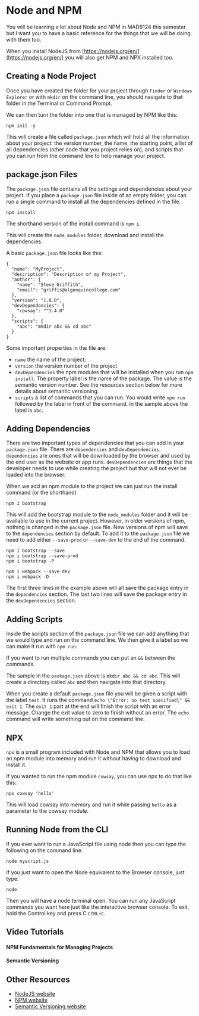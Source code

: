 # Node and NPM

You will be learning a lot about Node and NPM in MAD9124 this semester but I want you to have a basic reference for the things that we will be doing with them too.

When you install NodeJS from [https://nodejs.org/en/](https://nodejs.org/en/) you will also get NPM and NPX installed too.

## Creating a Node Project

Once you have created the folder for your project through `Finder` or `Windows Explorer` or with `mkdir` on the command line, you should navigate to that folder in the Terminal or Command Prompt.

We can then turn the folder into one that is managed by NPM like this:

```
npm init -y
```

This will create a file called `package.json` which will hold all the information about your project: the version number, the name, the starting point, a list of all dependencies (other code that you project relies on), and scripts that you can run from the command line to help manage your project.

## package.json Files

The `package.json` file contains all the settings and dependencies about your project. If you place a `package.json` file inside of an empty folder, you can run a single command to install all the dependencies defined in the file.

```
npm install
```

The shorthand version of the install command is `npm i`.

This will create the `node_modules` folder, download and install the dependencies.

A basic `package.json` file looks like this:

```
{
  "name": "MyProject",
  "description": "Description of my Project",
  "author": {
    "name": "Steve Griffith",
    "email": "griffis@algonquincollege.com"
  },
  "version": "1.0.0",
  "devDependencies": {
    "cowsay": "^1.4.0"
  },
  "scripts": {
    "abc": "mkdir abc && cd abc"
  }
}
```

Some important properties in the file are:
- `name` the name of the project;
- `version` the version number of the project
- `devDependencies` the npm modules that will be installed when you run `npm install`. The property label is the name of the package. The value is the semantic version number. See the resources section below for more details about semantic versioning.
- `scripts` a list of commands that you can run. You would write `npm run` followed by the label in front of the command. In the sample above the label is `abc`.


## Adding Dependencies

There are two important types of dependencies that you can add in your `package.json` file. There are `dependencies` and `devDependencies`. `dependencies` are ones that will be downloaded by the browser and used by the end user as the website or app runs. `devDependencies` are things that the developer needs to use while creating the project but that will not ever be loaded into the browser.

When we add an npm module to the project we can just run the install command (or the shorthand)

```
npm i bootstrap
```

This will add the bootstrap module to the `node_modules` folder and it will be available to use in the current project. However, in older versions of npm, nothing is changed in the `package.json` file. New versions of npm will save to the `dependencies` section by default. To add it to the `package.json` file we need to add either `--save-prod` or `--save-dev` to the end of the command. 

```
npm i bootstrap --save
npm i bootstrap --save-prod
npm i bootstrap -P

npm i webpack --save-dev
npm i webpack -D
```

The first three lines in the example above will all save the package entry in the `dependencies` section. The last two lines will save the package entry in the `devDependencies` section.


## Adding Scripts

Inside the scripts section of the `package.json` file we can add anything that we would type and run on the command line. We then give it a label so we can make it run with `npm run`.

If you want to run multiple commands you can put an `&&` between the commands.

The sample in the `package.json` above is `mkdir abc && cd abc`. This will create a directory called `abc` and then navigate into that directory.

When you create a default `package.json` file you will be given a script with the label `test`. It runs the command `echo \"Error: no test specified\" && exit 1`.  The `exit 1` part at the end will finish the script with an error message. Change the exit value to zero to finish without an error. The `echo` command will write something out on the command line.

## NPX

`npx` is a small program included with Node and NPM that allows you to load an npm module into memory and run it without having to download and install it.

If you wanted to run the npm module `cowsay`, you can use npx to do that like this:

```
npx cowsay 'hello'
```

This will load cowsay into memory and run it while passing `hello` as a parameter to the cowsay module.


## Running Node from the CLI

If you ever want to run a JavaScript file using node then you can type the following on the command line:

```
node myscript.js
```

If you just want to open the Node equivalent to the Browser console, just type:

```
node
```

Then you will have a node terminal open. You can run any JavaScript commands you want here just like the interactive browser console. To exit, hold the Control key and press C `CTRL+C`.


## Video Tutorials

#### NPM Fundamentals for Managing Projects

<YouTube title="NPM Fundamentals for Managing Projects" url="https://www.youtube.com/embed/_LqgURg3BXw">

#### Semantic Versioning

<YouTube title="Semantic Versioning" url="https://www.youtube.com/embed/mpkC6MmKgsQ" />


## Other Resources

- [NodeJS website](https://nodejs.org/en/)
- [NPM website](https://www.npmjs.com/)
- [Semantic Versioning website](https://semver.org/)

